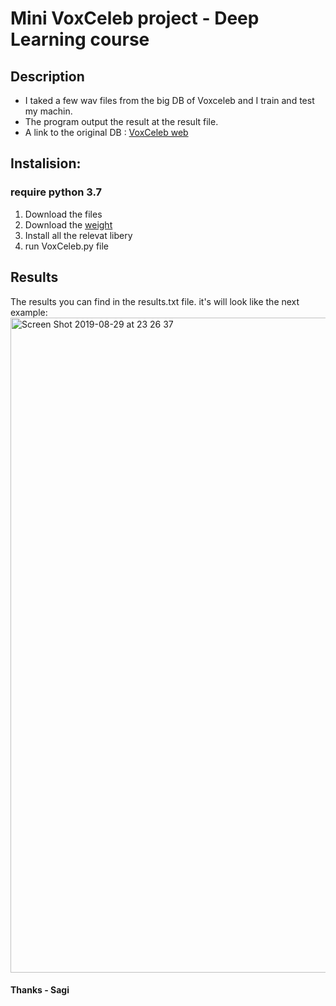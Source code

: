 # Mini VoxCeleb project - Deep Learning course 

## Description
  * I taked a few wav files from the big DB of Voxceleb and I train and test my machin. 
  * The program output the result at the result file. 
  * A link to the original DB : [VoxCeleb web](http://www.robots.ox.ac.uk/~vgg/data/voxceleb/index.html#about)
  

## Instalision: 
  ### require python 3.7 
  1. Download the files 
  2. Download the [weight](https://github.com/linhdvu14/vggvox-speaker-identification/blob/master/data/model/weights.h5)
  3. Install all the relevat libery 
  4. run VoxCeleb.py file 
  
## Results
   The results you can find in the results.txt file. 
   it's will look like the next example: 
   <img width="1048" alt="Screen Shot 2019-08-29 at 23 26 37" src="https://user-images.githubusercontent.com/16443118/63974089-cc2dfa00-cab4-11e9-9b1c-73e6138fee22.png">

#### Thanks - Sagi
